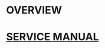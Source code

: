 # OVERVIEW

# [SERVICE MANUAL](src/models/thelio-major-b2/thelio-major-b2-service-manual/service-manual.md)
